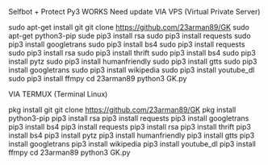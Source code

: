 Selfbot + Protect Py3 WORKS Need update
VIA VPS (Virtual Private Server)

sudo apt-get install git
git clone https://github.com/23arman89/GK
sudo apt-get python3-pip
sude pip3 install rsa
sudo pip3 install requests
sudo pip3 install googletrans
sudo pip3 install bs4
sudo pip3 install requests 
sudo pip3 install rsa
sudo pip3 install thrift
sudo pip3 install bs4
sudo pip3 install pytz
sudo pip3 install humanfriendly
sudo pip3 install gtts
sudo pip3 install googletrans
sudo pip3 install wikipedia
sudo pip3 install youtube_dl
sudo pip3 install ffmpy
cd 23arman89
python3 GK.py


VIA TERMUX (Terminal Linux)

pkg install git
git clone https://github.com/23arman89/GK
pkg install python3-pip
pip3 install rsa
pip3 install requests
pip3 install googletrans
pip3 install bs4
pip3 install requests 
pip3 install rsa
pip3 install thrift
pip3 install bs4
pip3 install pytz
pip3 install humanfriendly
pip3 install gtts
pip3 install googletrans
pip3 install wikipedia
pip3 install youtube_dl
pip3 install ffmpy
cd 23arman89
python3 GK.py
